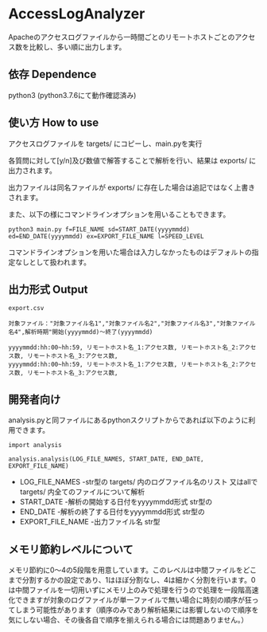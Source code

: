 # AccessLogAnalyzer
Apacheのアクセスログファイルから一時間ごとのリモートホストごとのアクセス数を比較し、多い順に出力します。 

## 依存 Dependence
python3 (python3.7.6にて動作確認済み)


## 使い方 How to use
アクセスログファイルを targets/ にコピーし、main.pyを実行 

各質問に対して[y/n]及び数値で解答することで解析を行い、結果は exports/ に出力されます。 

出力ファイルは同名ファイルが exports/ に存在した場合は追記ではなく上書きされます。 

また、以下の様にコマンドラインオプションを用いることもできます。

```
python3 main.py f=FILE_NAME sd=START_DATE(yyyymmdd) ed=END_DATE(yyyymmdd) ex=EXPORT_FILE_NAME l=SPEED_LEVEL
```

コマンドラインオプションを用いた場合は入力しなかったものはデフォルトの指定なしとして扱われます。


## 出力形式 Output
```
export.csv

対象ファイル："対象ファイル名1","対象ファイル名2","対象ファイル名3","対象ファイル名4",解析時期"開始(yyyymmdd)〜終了(yyyymmdd)

yyyymmdd:hh:00~hh:59, リモートホスト名_1:アクセス数, リモートホスト名_2:アクセス数, リモートホスト名_3:アクセス数,
yyyymmdd:hh:00~hh:59, リモートホスト名_1:アクセス数, リモートホスト名_2:アクセス数, リモートホスト名_3:アクセス数,
```



## 開発者向け
analysis.pyと同ファイルにあるpythonスクリプトからであれば以下のように利用できます。


```
import analysis

analysis.analysis(LOG_FILE_NAMES, START_DATE, END_DATE, EXPORT_FILE_NAME)
```

* LOG_FILE_NAMES -str型の targets/ 内のログファイル名のリスト 又はallで targets/ 内全てのファイルについて解析
* START_DATE -解析の開始する日付をyyyymmdd形式 str型の
* END_DATE -解析の終了する日付をyyyymmdd形式 str型の
* EXPORT_FILE_NAME -出力ファイル名 str型

## メモリ節約レベルについて
メモリ節約に0〜4の5段階を用意しています。このレベルは中間ファイルをどこまで分割するかの設定であり、1はほぼ分割なし、4は細かく分割を行います。0は中間ファイルを一切用いずにメモリ上のみで処理を行うので処理を一段階高速化できますが対象のログファイルが単一ファイルで無い場合に時刻の順序が狂ってしまう可能性があります（順序のみであり解析結果には影響しないので順序を気にしない場合、その後各自で順序を揃えられる場合には問題ありません。）
